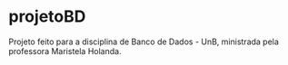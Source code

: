 # projetoBD


Projeto feito para a disciplina de Banco de Dados - UnB, ministrada pela professora Maristela Holanda.